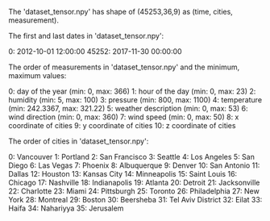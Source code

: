 The 'dataset_tensor.npy' has shape of (45253,36,9) as (time, cities, measurement).


The first and last dates in 'dataset_tensor.npy':

0:     2012-10-01 12:00:00
45252: 2017-11-30 00:00:00


The order of measurements in 'dataset_tensor.npy' and the minimum, maximum values:

0:  day of the year        (min: 0,        max: 366)
1:  hour of the day        (min: 0,        max: 23)
2:  humidity               (min: 5,        max: 100)
3:  pressure               (min: 800,      max: 1100)
4:  temperature            (min: 242.3367, max: 321.22)
5:  weather description    (min: 0,        max: 53)
6:  wind direction         (min: 0,        max: 360)
7:  wind speed             (min: 0,        max: 50)
8:  x coordinate of cities
9:  y coordinate of cities
10:  z coordinate of cities

The order of cities in 'dataset_tensor.npy':

0:  Vancouver
1:  Portland
2:  San Francisco
3:  Seattle
4:  Los Angeles
5:  San Diego
6:  Las Vegas
7:  Phoenix
8:  Albuquerque
9:  Denver
10: San Antonio
11: Dallas
12: Houston
13: Kansas City
14: Minneapolis
15: Saint Louis 
16: Chicago
17: Nashville
18: Indianapolis
19: Atlanta
20: Detroit
21: Jacksonville
22: Charlotte
23: Miami
24: Pittsburgh
25: Toronto
26: Philadelphia
27: New York
28: Montreal
29: Boston
30: Beersheba
31: Tel Aviv District
32: Eilat
33: Haifa
34: Nahariyya
35: Jerusalem




